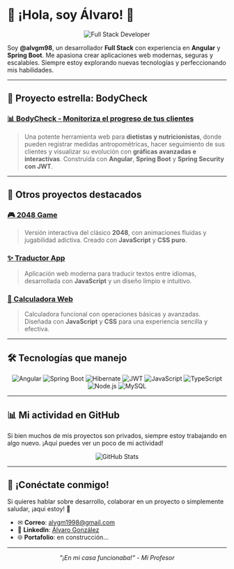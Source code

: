 # 🚀 ¡Hola, soy Álvaro! 👋

<div align="center">
  <img src="https://img.shields.io/badge/Full%20Stack-Developer-blue?style=for-the-badge&logo=github" alt="Full Stack Developer">
</div>

Soy **@alvgm98**, un desarrollador **Full Stack** con experiencia en **Angular** y **Spring Boot**. Me apasiona crear aplicaciones web modernas, seguras y escalables. Siempre estoy explorando nuevas tecnologías y perfeccionando mis habilidades.

---

## 🚀 Proyecto estrella: BodyCheck

### [📊 BodyCheck - Monitoriza el progreso de tus clientes](https://bodycheck.es/)
> Una potente herramienta web para **dietistas y nutricionistas**, donde pueden registrar medidas antropométricas, hacer seguimiento de sus clientes y visualizar su evolución con **gráficas avanzadas e interactivas**. Construida con **Angular**, **Spring Boot** y **Spring Security con JWT**.

---

## 🌟 Otros proyectos destacados

### [🎮 2048 Game](https://alvgm98.github.io/game2048/)
> Versión interactiva del clásico **2048**, con animaciones fluidas y jugabilidad adictiva. Creado con **JavaScript** y **CSS puro**.

### [✨ Traductor App](https://alvgm98.github.io/translate-app/)
> Aplicación web moderna para traducir textos entre idiomas, desarrollada con **JavaScript** y un diseño limpio e intuitivo.

### [🧮 Calculadora Web](https://alvgm98.github.io/calculadora/)
> Calculadora funcional con operaciones básicas y avanzadas. Diseñada con **JavaScript** y **CSS** para una experiencia sencilla y efectiva.

---

## 🛠️ Tecnologías que manejo

<div align="center">

  ![Angular](https://img.shields.io/badge/-Angular-DD0031?style=for-the-badge&logo=angular&logoColor=white)
  ![Spring Boot](https://img.shields.io/badge/-Spring%20Boot-6DB33F?style=for-the-badge&logo=spring-boot&logoColor=white)
  ![Hibernate](https://img.shields.io/badge/-Hibernate-59666C?style=for-the-badge&logo=hibernate&logoColor=white)
  ![JWT](https://img.shields.io/badge/-JWT-000000?style=for-the-badge&logo=jsonwebtokens&logoColor=white)
  ![JavaScript](https://img.shields.io/badge/-JavaScript-F7DF1E?style=for-the-badge&logo=javascript&logoColor=black)
  ![TypeScript](https://img.shields.io/badge/-TypeScript-3178C6?style=for-the-badge&logo=typescript&logoColor=white)
  ![Node.js](https://img.shields.io/badge/-Node.js-339933?style=for-the-badge&logo=node.js&logoColor=white)
  ![MySQL](https://img.shields.io/badge/-MySQL-4479A1?style=for-the-badge&logo=mysql&logoColor=white)

</div>

---

## 📊 Mi actividad en GitHub

Si bien muchos de mis proyectos son privados, siempre estoy trabajando en algo nuevo. ¡Aquí puedes ver un poco de mi actividad!

<div align="center">
  <img src="https://github-readme-stats.vercel.app/api?username=alvgm98&show_icons=true&theme=radical" alt="GitHub Stats">
</div>

---

## 📩 ¡Conéctate conmigo!
Si quieres hablar sobre desarrollo, colaborar en un proyecto o simplemente saludar, ¡aqui estoy! 🚀

- ✉ **Correo**: [alvgm1998@gmail.com](mailto:alvgm1998@gmail.com)
- 👥 **LinkedIn**: [Álvaro González](https://www.linkedin.com/in/%C3%A1lvaro-gonz%C3%A1lez-mu%C3%B1oz-961994204/)
- 🌐 **Portafolio**: en construcción...

---

<div align="center">
  <i>"¡En mi casa funcionaba!" - Mi Profesor</i>
</div>


